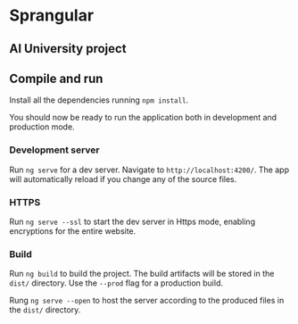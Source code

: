 # Sprangular

## AI University project

## Compile and run

Install all the dependencies running `npm install`.

You should now be ready to run the application both in development and production mode.

### Development server

Run `ng serve` for a dev server. Navigate to `http://localhost:4200/`. The app will automatically reload if you change any of the source files.

### HTTPS

Run `ng serve --ssl` to start the dev server in Https mode, enabling encryptions for the entire website.

### Build

Run `ng build` to build the project. The build artifacts will be stored in the `dist/` directory. Use the `--prod` flag for a production build.

Rung `ng serve --open` to host the server according to the produced files in the `dist/` directory.
